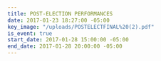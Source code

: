 ```yaml
---
title: POST-ELECTION PERFORMANCES
date: 2017-01-23 18:27:00 -05:00
key_image: "/uploads/POSTELECTFINAL%20(2).pdf"
is_event: true
start_date: 2017-01-28 15:00:00 -05:00
end_date: 2017-01-28 20:00:00 -05:00
---
```


